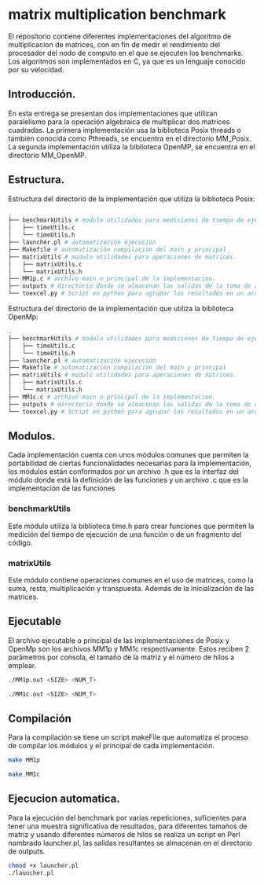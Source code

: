 # matrix multiplication benchmark

El repositorio contiene diferentes implementaciones del algoritmo de multiplicacion de matrices, con en fin de medir el rendimiento del procesador del nodo de computo en el que se ejecuten los benchmarks. 
Los algoritmos son implementados en C, ya que es un lenguaje conocido por su velocidad. 

## Introducción. 
En esta entrega se presentan dos implementaciones que utilizan paralelismo para la operación algebraica de multiplicar dos matrices cuadradas. La primera implementación usa la biblioteca Posix threads o también conocida como Pthreads, se encuentra en el directorio MM_Posix. La segunda implementación utiliza la biblioteca OpenMP, se encuentra en el directorio MM_OpenMP.

## Estructura.
Estructura del directorio de la implementación que utiliza la biblioteca Posix:
```bash
.
├── benchmarkUtils # modulo utilidades para mediciones de tiempo de ejecución.
│   ├── timeUtils.c
│   └── timeUtils.h
├── launcher.pl # automatización ejecución 
├── Makefile # automatización compilacion del main y principal
├── matrixUtils # modulo utilidades para aperaciones de matrices.
│   ├── matrixUtils.c
│   └── matrixUtils.h
├── MM1p.c # archivo main o principal de la implementacion.
├── outputs # directorio donde se almacenan las salidas de la toma de rendimiento
└── toexcel.py # Script en python para agrupar los resultados en un archivo de hoja de calculo.
```

Estructura del directorio de la implementación que utiliza la biblioteca OpenMp:
```bash
.
├── benchmarkUtils # modulo utilidades para mediciones de tiempo de ejecución.
│   ├── timeUtils.c
│   └── timeUtils.h
├── launcher.pl # automatización ejecución 
├── Makefile # automatización compilacion del main y principal
├── matrixUtils # modulo utilidades para aperaciones de matrices.
│   ├── matrixUtils.c
│   └── matrixUtils.h
├── MM1c.c # archivo main o principal de la implementacion.
├── outputs # directorio donde se almacenan las salidas de la toma de rendimiento
└── toexcel.py # Script en python para agrupar los resultados en un archivo de hoja de calculo.
```
## Modulos.
Cada implementación cuenta con unos módulos comunes que permiten la portabilidad de ciertas funcionalidades necesarias para la implementación, los módulos están conformados por un archivo .h que es la interfaz del módulo donde está la definición de las funciones y un archivo .c que es la implementación de las funciones

### benchmarkUtils
Este módulo utiliza la biblioteca time.h para crear funciones que permiten la medición del tiempo de ejecución de una función o de un fragmento del código.

### matrixUtils
Este módulo contiene operaciones comunes en el uso de matrices, como la suma, resta, multiplicación y transpuesta. Además de la inicialización de las matrices.

## Ejecutable
El archivo ejecutable o principal de las implementaciones de Posix y OpenMp son los archivos MM1p y MM1c respectivamente. Estos reciben 2 parámetros por consola, el tamaño de la matriz y el número de hilos a emplear.
```bash
./MM1p.out <SIZE> <NUM_T>
```
```bash
./MM1c.out <SIZE> <NUM_T>
```

## Compilación
Para la compilación se tiene un script makeFile que automatiza el proceso de compilar los módulos y el principal de cada implementación.
```bash
make MM1p
```
```bash
make MM1c
```

## Ejecucion automatica.
Para la ejecución del benchmark por varias repeticiones, suficientes para tener una muestra significativa de resultados, para diferentes tamaños de matriz y usando diferentes números de hilos se realiza un script en Perl nombrado launcher.pl, las salidas resultantes se almacenan en el directorio de outputs.
```bash
chmod +x launcher.pl  
./launcher.pl
```
